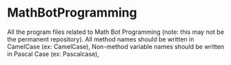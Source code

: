 # MathBotProgramming
All the program files related to Math Bot Programming (note: this may not be the permanent repository).
All method names should be written in CamelCase (ex: CamelCase), Non-method variable names should be written in Pascal Case (ex: Pascalcase), 
